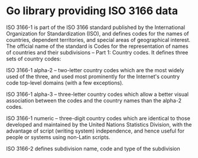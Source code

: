 # Go library providing ISO 3166 data

ISO 3166-1 is part of the ISO 3166 standard published by the International Organization for Standardization (ISO), and defines codes for the names of countries, dependent territories, and special areas of geographical interest. The official name of the standard is Codes for the representation of names of countries and their subdivisions – Part 1: Country codes. It defines three sets of country codes:

ISO 3166-1 alpha-2 – two-letter country codes which are the most widely used of the three, and used most prominently for the Internet's country code top-level domains (with a few exceptions).

ISO 3166-1 alpha-3 – three-letter country codes which allow a better visual association between the codes and the country names than the alpha-2 codes.

ISO 3166-1 numeric – three-digit country codes which are identical to those developed and maintained by the United Nations Statistics Division, with the advantage of script (writing system) independence, and hence useful for people or systems using non-Latin scripts.


ISO 3166-2 defines subdivision name, code and type of the subdivision 
